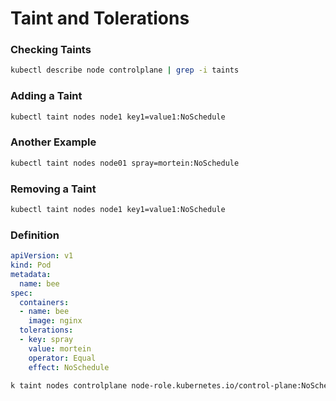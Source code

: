# Taint and Tolerations

### Checking Taints

```bash
kubectl describe node controlplane | grep -i taints
```

### Adding a Taint

```bash
kubectl taint nodes node1 key1=value1:NoSchedule
```

### Another Example

```bash
kubectl taint nodes node01 spray=mortein:NoSchedule
```

### Removing a Taint

```bash
kubectl taint nodes node1 key1=value1:NoSchedule
```

### Definition

```yaml
apiVersion: v1
kind: Pod
metadata:
  name: bee
spec:
  containers:
  - name: bee
    image: nginx
  tolerations:
  - key: spray
    value: mortein
    operator: Equal
    effect: NoSchedule
```

```bash
k taint nodes controlplane node-role.kubernetes.io/control-plane:NoSchedule-
```